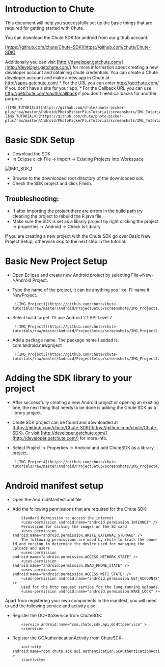 
Introduction to Chute
====

This document will help you successfully set up the basic things that are required for
getting started with Chute.

You can download the Chute SDK for android from our github account:

[https://github.com/chute/Chute-SDK](https://github.com/chute/Chute-SDK)

Additionally you can visit [http://developer.getchute.com/](http://developer.getchute.com/) for more information about creating a new developer account and obtaining chute credentials.
 You can create a Chute developer account and make a new app in Chute at http://apps.getchute.com/
	*  For the URL you can enter http://getchute.com/ if you don't have a site for your app.
	*  For the Callback URL you can use http://getchute.com/oauth/callback if you don't need callbacks for another purpose.
	
	![IMG_TUTORIAL3](https://github.com/chute/photo-picker-plus/raw/master/Android/PhotoPickerPlusTutorial/screenshots/IMG_Tutorial3.png)![IMG_TUTORIAL4](https://github.com/chute/photo-picker-plus/raw/master/Android/PhotoPickerPlusTutorial/screenshots/IMG_Tutorial4.png)  

Basic SDK Setup
====

* Download the SDK 
* In Eclipse click File -> Import -> Existing Projects into Workspace

![IMG_SDK_1](https://github.com/chute/chute-tutorials/raw/master/Android/ProjectSetup/screenshots/IMG_SDK_1.PNG)

* Browse to the downloaded root directory of the downloaded sdk.
* Check the SDK project and click Finish.

Troubleshooting:
----

* If after importing the project there are errors in the build path try cleaning the project to rebuild the R.java file.
* Make sure the SDK is set as a library project by right clicking the project -> properties -> Android -> Check Is Library

If you are creating a new project with the Chute SDK go over Basic New Project Setup, otherwise skip to the next step in the tutorial.

Basic New Project Setup
====

* Open Eclipse and create new Android project by selecting File->New->Android Project.
* Type the name of the project, it can be anything you like, I'll name it NewProject.

       ![IMG_Project1](https://github.com/chute/chute-tutorials/raw/master/Android/ProjectSetup/screenshots/IMG_Project1.png)
  
* Select build target. I'll use Android 2.1 API Level 7.  
 
       ![IMG_Project2](https://github.com/chute/chute-tutorials/raw/master/Android/ProjectSetup/screenshots/IMG_Project2.png)
  
* Add a package name. The package name I added is: com.android.newproject

       ![IMG_Project3](https://github.com/chute/chute-tutorials/raw/master/Android/ProjectSetup/screenshots/IMG_Project3.png)
  
Adding the SDK library to your project
====

* After successfully creating a new Android project or opening an existing one, the next thing that needs to be done
  is adding the Chute SDK as a library project.
* Chute SDK project can be found and downloaded at [https://github.com/chute/Chute-SDK](https://github.com/chute/Chute-SDK). Or visit [http://developer.getchute.com/](http://developer.getchute.com/) for more info.

* Select Project -> Properties -> Android and add ChuteSDK as a library project.

       ![IMG_Project4](https://github.com/chute/chute-tutorials/raw/master/Android/ProjectSetup/screenshots/IMG_Project4.png)
  
    
Android manifest setup
====

* Open the AndroidManifest.xml file 

* Add the following permissions that are required for the Chute SDK:

    ```
        Standard Permission to access the internet
        <uses-permission android:name="android.permission.INTERNET" />
        Permission for caching the images on the SD card
        <uses-permission android:name="android.permission.WRITE_EXTERNAL_STORAGE" />
        The following permissions are used by chute to track the phone id and version to determine the device used for managing the uploads and users
        <uses-permission android:name="android.permission.ACCESS_NETWORK_STATE" />
        <uses-permission android:name="android.permission.READ_PHONE_STATE" />
        <uses-permission android:name="android.permission.ACCESS_WIFI_STATE" />
        <uses-permission android:name="android.permission.GET_ACCOUNTS" />
        Used for the http request service for the long running uploads.
        <uses-permission android:name="android.permission.WAKE_LOCK" />
    ```

Apart from registering your own components in the manifest, you will need to add the following service and activity also:

* Register the GCHttpService from ChuteSDK:

    ```
        <service android:name="com.chute.sdk.api.GCHttpService" >
        </service> 
    ```
 
* Register the GCAuthenticationActivity from ChuteSDK:

    ```
        <activity android:name="com.chute.sdk.api.authentication.GCAuthenticationActivity" >
        </activity> 
    ```
 